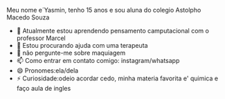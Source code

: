 Meu nome e´Yasmin, tenho 15 anos e sou aluna do colegio Astolpho Macedo Souza
- 🌱 Atualmente estou aprendendo pensamento camputacional com o professor Marcel
- 🤔 Estou procurando ajuda com uma terapeuta
- 💬 não pergunte-me sobre maquiagem
- 📫 Como entrar em contato comigo: instagram/whatsapp
- 😄 Pronomes:ela/dela
- ⚡ Curiosidade:odeio acordar cedo, minha materia favorita e' quimica e faço aula de ingles
